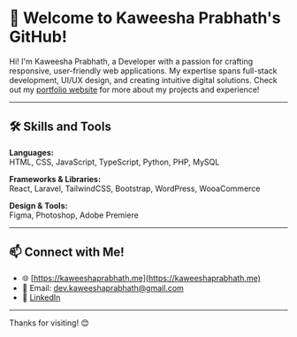 # 👋 Welcome to Kaweesha Prabhath's GitHub!

Hi! I'm Kaweesha Prabhath, a Developer with a passion for crafting responsive, user-friendly web applications. My expertise spans full-stack development, UI/UX design, and creating intuitive digital solutions. Check out my [portfolio website](https://kaweeshaprabhath.me) for more about my projects and experience!

---

## 🛠️ Skills and Tools

**Languages:**  
HTML, CSS, JavaScript, TypeScript, Python, PHP, MySQL

**Frameworks & Libraries:**  
React, Laravel, TailwindCSS, Bootstrap, WordPress, WooaCommerce

**Design & Tools:**  
Figma, Photoshop, Adobe Premiere

---

## 📫 Connect with Me!

- 🌐 [https://kaweeshaprabhath.me](https://kaweeshaprabhath.me)
- 📧 Email: [dev.kaweeshaprabhath@gmail.com](mailto:dev.kaweeshaprabhath@gmail.com)
- 💼 [LinkedIn](https://www.linkedin.com/in/kaweesha-prabhath-989305314/)

---

Thanks for visiting! 😊
